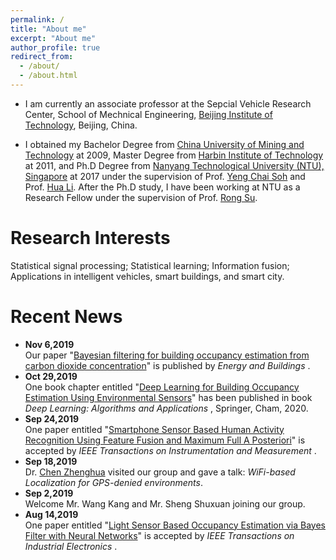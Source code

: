 ```yaml
---
permalink: /
title: "About me"
excerpt: "About me"
author_profile: true
redirect_from: 
  - /about/
  - /about.html
---
```


* I am currently an associate professor at the Sepcial Vehicle Research Center, School of Mechnical Engineering, [Beijing Institute of Technology](http://www.bit.edu.cn), Beijing, China.

* I obtained my Bachelor Degree from [China University of Mining and Technology](http://www.cumt.edu.cn) at 2009, Master Degree from [Harbin Institute of Technology](http://www.hit.edu.cn) at 2011, and Ph.D Degree from [Nanyang Technological University (NTU), Singapore](https://www.ntu.edu.sg/Pages/home.aspx) at 2017 under the supervision of Prof. [Yeng Chai Soh](http://research.ntu.edu.sg/expertise/academicprofile/pages/StaffProfile.aspx?ST_EMAILID=EYCSOH) and Prof. [Hua Li](http://research.ntu.edu.sg/expertise/academicprofile/pages/StaffProfile.aspx?ST_EMAILID=LIHUA). After the Ph.D study, I have been working at NTU as a Research Fellow under the supervision of Prof. [Rong Su](http://research.ntu.edu.sg/expertise/academicprofile/Pages/StaffProfile.aspx?ST_EMAILID=rsu).

# Research Interests
Statistical signal processing; Statistical learning; Information fusion; Applications in intelligent vehicles, smart buildings, and smart city. 


# Recent News
* <b>Nov 6,2019</b> <br>
  Our paper "[Bayesian filtering for building occupancy estimation from carbon dioxide concentration](https://www.sciencedirect.com/science/article/pii/S0378778819312721)" is published by <i>Energy and Buildings </i>.
* <b>Oct 29,2019</b> <br>
  One book chapter entitled "[Deep Learning for Building Occupancy Estimation Using Environmental Sensors](https://link.springer.com/chapter/10.1007/978-3-030-31760-7_11)" has been published in book <i>Deep Learning: Algorithms and Applications </i>, Springer, Cham, 2020.
* <b>Sep 24,2019</b> <br>
  One paper entitled "[Smartphone Sensor Based Human Activity Recognition Using Feature Fusion and Maximum Full A Posteriori](https://ieeexplore.ieee.org/document/8856227)" is accepted by <i>IEEE Transactions on Instrumentation and Measurement </i>.
* <b>Sep 18,2019 </b><br> 
  Dr. [Chen Zhenghua](https://zhenghuantu.github.io/) visited our group and gave a  talk: <i>WiFi-based Localization for GPS-denied environments</i>.
* <b>Sep 2,2019 </b><br>
  Welcome Mr. Wang Kang and Mr. Sheng Shuxuan joining our group.
* <b>Aug 14,2019</b> <br>
  One paper entitled "[Light Sensor Based Occupancy Estimation via Bayes Filter with Neural Networks](https://ieeexplore.ieee.org/abstract/document/8798996)" is accepted by <i>IEEE Transactions on Industrial Electronics </i>.

